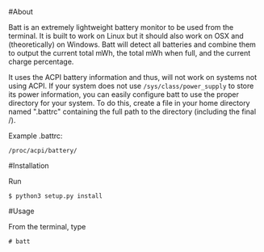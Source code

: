 #About

Batt is an extremely lightweight battery monitor to be used from the terminal.
It is built to work on Linux but it should also work on OSX and (theoretically)
on Windows. Batt will detect all batteries and combine them to output the 
current total mWh, the total mWh when full, and the current charge percentage.

It uses the ACPI battery information and thus, will not work on systems not
using ACPI. If your system does not use ```/sys/class/power_supply``` to store its
power information, you can easily configure batt to use the proper directory
for your system. To do this, create a file in your home directory named
".battrc" containing the full path to the directory (including the final /).

Example .battrc:
```
/proc/acpi/battery/
```

#Installation

Run
```
$ python3 setup.py install
```

#Usage

From the terminal, type
```
# batt
```
